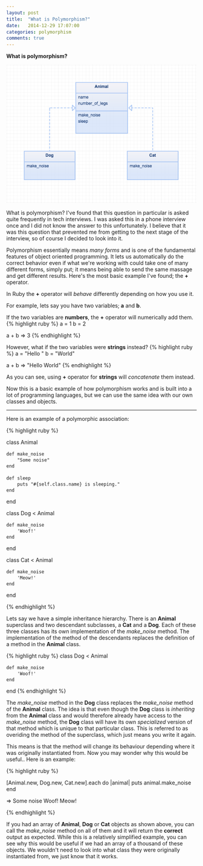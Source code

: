 ```yaml
---
layout: post
title:  "What is Polymorphism?"
date:   2014-12-29 17:07:00
categories: polymorphism
comments: true
---
```


<b>What is polymorphism?</b>

<img src="/assets/media/polymorphism_example.png" />

What is polymorphism? I've found that this question in particular is asked quite frequently in tech interviews. I was asked this in a phone interview once and I did not know the answer to this unfortunately. I believe that it was this question that prevented me from getting to the next stage of the interview, so of course I decided to look into it.

Polymorphism essentially means <em>many forms</em> and is one of the fundamental features of object oriented programming. It lets us automatically do the correct behavior even if what we're working with could take one of many different forms, simply put; it means being able to send the same massage and get different results. Here's the most basic example I've found; the <strong>+</strong> operator.

In Ruby the <strong>+</strong> operator will <em>behave</em> differently depending on how you use it.

For example, lets say you have two variables; <strong>a</strong> and <strong>b</strong>.

If the two variables are <strong>numbers</strong>, the <strong>+</strong> operator will numerically add them.
{% highlight ruby %}
a = 1
b = 2

a + b
=> 3
{% endhighlight %}

However, what if the two variables were <strong>strings</strong> instead?
{% highlight ruby %}
a = "Hello "
b = "World"

a + b
=> "Hello World"
{% endhighlight %}

As you can see, using <strong>+</strong> operator for <strong>strings</strong> will <em>concatenate</em> them instead.

Now this is a basic example of how polymorphism works and is built into a lot of programming languages, but we can use the same idea with our own classes and objects.

----
Here is an example of a polymorphic association:

{% highlight ruby %}

class Animal
    
    def make_noise 
        "Some noise"
    end

    def sleep 
        puts "#{self.class.name} is sleeping." 
    end
  
end

class Dog < Animal
    
    def make_noise 
        'Woof!'         
    end 
    
end

class Cat < Animal 
    
    def make_noise 
        'Meow!' 
    end 
end

{% endhighlight %}


Lets say we have a simple inheritance hierarchy. There is an <strong>Animal</strong> superclass and two descendant subclasses, a <strong>Cat</strong> and a <strong>Dog</strong>. Each of these three classes has its own implementation of the <em>make_noise</em> method. The implementation of the method of the descendants replaces the definition of a method in the <strong>Animal</strong> class.

{% highlight ruby %}
class Dog < Animal
    
    def make_noise 
        'Woof!'         
    end 
    
end
{% endhighlight %}

The <em>make_noise</em> method in the <strong>Dog</strong> class replaces the <em>make_noise</em> method of the <strong>Animal</strong> class. The idea is that even though the <strong>Dog</strong> class is <em>inheriting</em> from the <strong>Animal</strong> class and would therefore already have access to the <em>make_noise</em> method, the <strong>Dog</strong> class will have its own <em>specialized</em> version of that method which is unique to that particular class. This is referred to as overiding the method of the superclass, which just means you write it again.

This means is that the method will change its behaviour depending where it was originally instantiated from. Now you may wonder why this would be useful.. Here is an example:

{% highlight ruby %}

[Animal.new, Dog.new, Cat.new].each do |animal|
  puts animal.make_noise
end

=>
Some noise
Woof!
Meow!

{% endhighlight %}

If you had an array of <strong>Animal</strong>, <strong>Dog</strong> or <strong>Cat</strong> objects as shown above, you can call the <em>make_noise</em> method on all of them and it will return the <strong>correct</strong> output as expected. While this is a relatively simplified example, you can see why this would be useful if we had an array of a thousand of these objects. We wouldn't need to look into what class they were originally instantiated from, we just know that it works.
